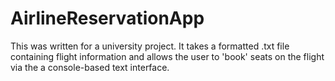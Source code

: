 # AirlineReservationApp

This was written for a university project. 
It takes a formatted .txt file containing flight information and allows the user to 'book' seats on the flight via the a console-based text interface. 

